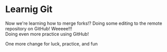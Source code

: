 # Learnig Git #

Now we're learning how to merge forks!?
Doing some editing to the remote repository on GitHub! Weeeee!!!    
Doing even more practice using GitHub!

One more change for luck, practice, and fun

